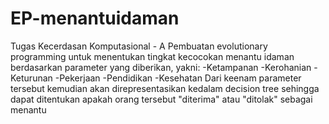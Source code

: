 # EP-menantuidaman
Tugas Kecerdasan Komputasional - A
Pembuatan evolutionary programming untuk menentukan tingkat kecocokan menantu idaman berdasarkan parameter yang diberikan, yakni:
-Ketampanan
-Kerohanian
-Keturunan
-Pekerjaan
-Pendidikan
-Kesehatan
Dari keenam parameter tersebut kemudian akan direpresentasikan kedalam decision tree sehingga dapat ditentukan apakah orang tersebut "diterima" atau "ditolak" sebagai menantu
